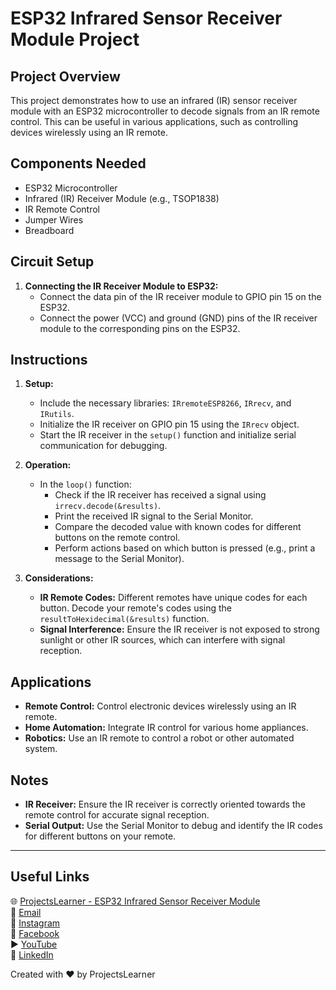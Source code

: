 # ESP32 Infrared Sensor Receiver Module Project

## Project Overview
This project demonstrates how to use an infrared (IR) sensor receiver module with an ESP32 microcontroller to decode signals from an IR remote control. This can be useful in various applications, such as controlling devices wirelessly using an IR remote.

## Components Needed
- ESP32 Microcontroller
- Infrared (IR) Receiver Module (e.g., TSOP1838)
- IR Remote Control
- Jumper Wires
- Breadboard

## Circuit Setup
1. **Connecting the IR Receiver Module to ESP32:**
   - Connect the data pin of the IR receiver module to GPIO pin 15 on the ESP32.
   - Connect the power (VCC) and ground (GND) pins of the IR receiver module to the corresponding pins on the ESP32.

## Instructions
1. **Setup:**
   - Include the necessary libraries: `IRremoteESP8266`, `IRrecv`, and `IRutils`.
   - Initialize the IR receiver on GPIO pin 15 using the `IRrecv` object.
   - Start the IR receiver in the `setup()` function and initialize serial communication for debugging.

2. **Operation:**
   - In the `loop()` function:
     - Check if the IR receiver has received a signal using `irrecv.decode(&results)`.
     - Print the received IR signal to the Serial Monitor.
     - Compare the decoded value with known codes for different buttons on the remote control.
     - Perform actions based on which button is pressed (e.g., print a message to the Serial Monitor).

3. **Considerations:**
   - **IR Remote Codes:** Different remotes have unique codes for each button. Decode your remote's codes using the `resultToHexidecimal(&results)` function.
   - **Signal Interference:** Ensure the IR receiver is not exposed to strong sunlight or other IR sources, which can interfere with signal reception.

## Applications
- **Remote Control:** Control electronic devices wirelessly using an IR remote.
- **Home Automation:** Integrate IR control for various home appliances.
- **Robotics:** Use an IR remote to control a robot or other automated system.

## Notes
- **IR Receiver:** Ensure the IR receiver is correctly oriented towards the remote control for accurate signal reception.
- **Serial Output:** Use the Serial Monitor to debug and identify the IR codes for different buttons on your remote.

---

## Useful Links
🌐 [ProjectsLearner - ESP32 Infrared Sensor Receiver Module](https://projectslearner.com/learn/esp32-infrared-sensor-receiver-module)  
📧 [Email](mailto:projectslearner@gmail.com)  
📸 [Instagram](https://www.instagram.com/projectslearner/)  
📘 [Facebook](https://www.facebook.com/projectslearner)  
▶️ [YouTube](https://www.youtube.com/@ProjectsLearner)  
📘 [LinkedIn](https://www.linkedin.com/in/projectslearner)

Created with ❤️ by ProjectsLearner